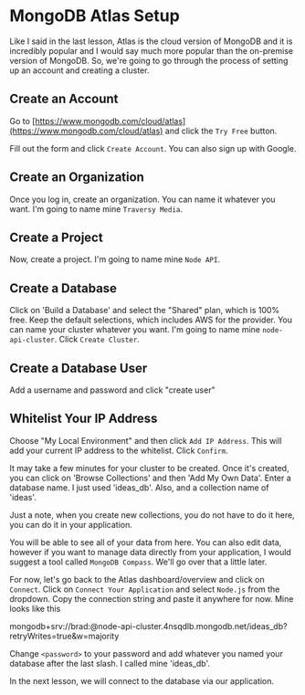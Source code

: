 # MongoDB Atlas Setup

Like I said in the last lesson, Atlas is the cloud version of MongoDB and it is incredibly popular and I would say much more popular than the on-premise version of MongoDB. So, we're going to go through the process of setting up an account and creating a cluster.

## Create an Account

Go to [https://www.mongodb.com/cloud/atlas](https://www.mongodb.com/cloud/atlas) and click the `Try Free` button.

Fill out the form and click `Create Account`. You can also sign up with Google.

## Create an Organization

Once you log in, create an organization. You can name it whatever you want. I'm going to name mine `Traversy Media`.

## Create a Project

Now, create a project. I'm going to name mine `Node API`.

## Create a Database

Click on 'Build a Database' and select the "Shared" plan, which is 100% free. Keep the default selections, which includes AWS for the provider. You can name your cluster whatever you want. I'm going to name mine `node-api-cluster`. Click `Create Cluster`.

## Create a Database User

Add a username and password and click "create user"

## Whitelist Your IP Address

Choose "My Local Environment" and then click `Add IP Address`. This will add your current IP address to the whitelist. Click `Confirm`.

It may take a few minutes for your cluster to be created. Once it's created, you can click on 'Browse Collections' and then 'Add My Own Data'. Enter a database name. I just used 'ideas_db'. Also, and a collection name of 'ideas'.

Just a note, when you create new collections, you do not have to do it here, you can do it in your application.

You will be able to see all of your data from here. You can also edit data, however if you want to manage data directly from your application, I would suggest a tool called `MongoDB Compass`. We'll go over that a little later.

For now, let's go back to the Atlas dashboard/overview and click on `Connect`. Click on `Connect Your Application` and select `Node.js` from the dropdown. Copy the connection string and paste it anywhere for now. Mine looks like this

mongodb+srv://brad:<password>@node-api-cluster.4nsqdlb.mongodb.net/ideas_db?retryWrites=true&w=majority

Change `<password>` to your password and add whatever you named your database after the last slash. I called mine 'ideas_db'.

In the next lesson, we will connect to the database via our application.
